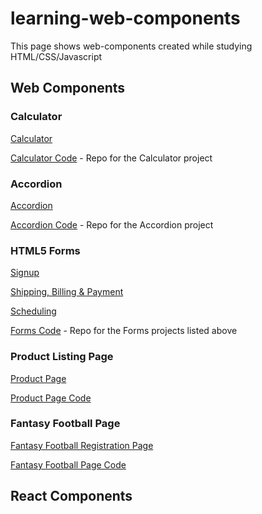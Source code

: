 # learning-web-components

This page shows web-components created while studying HTML/CSS/Javascript

## Web Components

### Calculator
[Calculator](https://plosty.github.io/learning-web-components/calculator/calculator.html)

[Calculator Code](https://github.com/plosty/learning-web-components/tree/master/calculator/) - Repo for the Calculator project

### Accordion
[Accordion](https://plosty.github.io/learning-web-components/accordion/accordion.html)

[Accordion Code](https://github.com/plosty/learning-web-components/tree/master/accordion/) - Repo for the Accordion project

### HTML5 Forms
[Signup](https://plosty.github.io/learning-web-components/forms/signup.html) 

[Shipping, Billing & Payment](https://plosty.github.io/learning-web-components/forms/shipping-billing.html)

[Scheduling](https://plosty.github.io/learning-web-components/forms/scheduling.html)

[Forms Code](https://github.com/plosty/learning-web-components/tree/master/forms/) - Repo for the Forms projects listed above

### Product Listing Page

[Product Page](https://plosty.github.io/learning-web-components/product-page/product.html)

[Product Page Code](https://github.com/plosty/learning-web-components/tree/master/product-page/)

### Fantasy Football Page

[Fantasy Football Registration Page](https://plosty.github.io/learning-web-components/fantasy-football-league/registration.html)

[Fantasy Football Page Code](https://github.com/plosty/learning-web-components/tree/master/fantasy-football-league/)

## React Components

